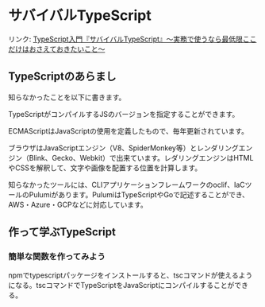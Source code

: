 # サバイバルTypeScript

リンク: [TypeScript入門『サバイバルTypeScript』〜実務で使うなら最低限ここだけはおさえておきたいこと〜](https://typescriptbook.jp/)

## TypeScriptのあらまし

知らなかったことを以下に書きます。

TypeScriptがコンパイルするJSのバージョンを指定することができます。

ECMAScriptはJavaScriptの使用を定義したもので、毎年更新されています。

ブラウザはJavaScriptエンジン（V8、SpiderMonkey等）とレンダリングエンジン（Blink、Gecko、Webkit）で出来ています。レダリングエンジンはHTMLやCSSを解釈して、文字や画像を配置する位置を計算します。

知らなかったツールには、CLIアプリケーションフレームワークのoclif、IaCツールのPulumiがあります。PulumiはTypeScriptやGoで記述することができ、AWS・Azure・GCPなどに対応しています。

## 作って学ぶTypeScript

### 簡単な関数を作ってみよう

npmでtypescriptパッケージをインストールすると、tscコマンドが使えるようになる。tscコマンドでTypeScriptをJavaScriptにコンパイルすることができる。
